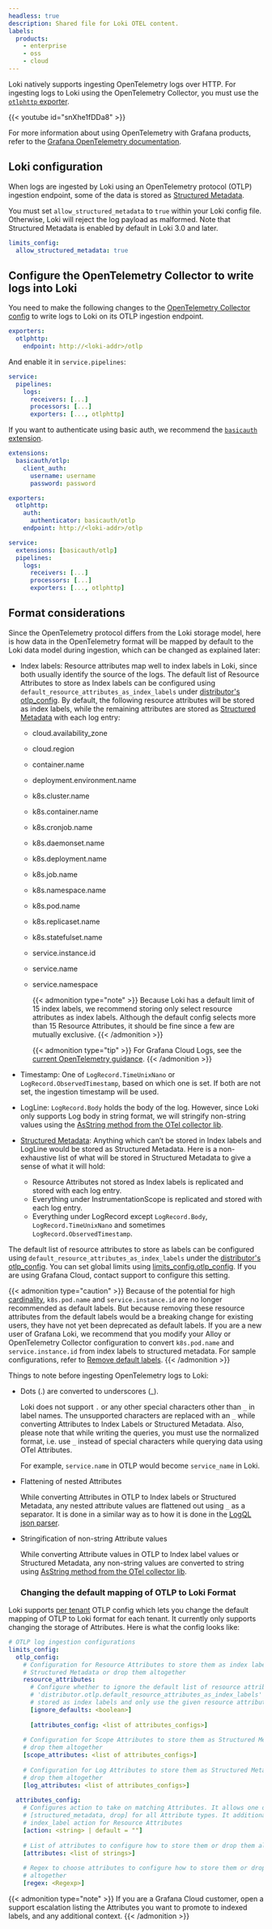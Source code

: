 ```yaml
---
headless: true
description: Shared file for Loki OTEL content.
labels:
  products:
    - enterprise
    - oss
    - cloud
---
```


[//]: # 'This file documents configuring the OTEL collector to import logs to Loki'
[//]: #
[//]: # 'This shared file is included in these locations:'
[//]: # '/website/docs/grafana-cloud/send-data/logs/collect-logs-with-otel.md'
[//]: # '/loki/docs/loki/latest/send-data/otel/_index.md'
[//]: #
[//]: # 'If you make changes to this file, verify that the meaning and content are not changed in any place where the file is included.'
[//]: # 'Any links should be fully qualified and not relative: /docs/grafana/ instead of ../grafana/.'

Loki natively supports ingesting OpenTelemetry logs over HTTP.
For ingesting logs to Loki using the OpenTelemetry Collector, you must use the [`otlphttp` exporter](https://github.com/open-telemetry/opentelemetry-collector/tree/main/exporter/otlphttpexporter).

{{< youtube id="snXhe1fDDa8" >}}

For more information about using OpenTelemetry with Grafana products, refer to the [Grafana OpenTelemetry documentation](https://grafana.com/docs/opentelemetry/).

## Loki configuration

When logs are ingested by Loki using an OpenTelemetry protocol (OTLP) ingestion endpoint, some of the data is stored as [Structured Metadata](../../get-started/labels/structured-metadata/).

You must set `allow_structured_metadata` to `true` within your Loki config file. Otherwise, Loki will reject the log payload as malformed.  Note that Structured Metadata is enabled by default in Loki 3.0 and later.

```yaml
limits_config:
  allow_structured_metadata: true
```

## Configure the OpenTelemetry Collector to write logs into Loki

You need to make the following changes to the [OpenTelemetry Collector config](https://opentelemetry.io/docs/collector/configuration/) to write logs to Loki on its OTLP ingestion endpoint.

```yaml
exporters:
  otlphttp:
    endpoint: http://<loki-addr>/otlp
```

And enable it in `service.pipelines`:

```yaml
service:
  pipelines:
    logs:
      receivers: [...]
      processors: [...]
      exporters: [..., otlphttp]
```

If you want to authenticate using basic auth, we recommend the [`basicauth` extension](https://github.com/open-telemetry/opentelemetry-collector-contrib/tree/main/extension/basicauthextension).

```yaml
extensions:
  basicauth/otlp:
    client_auth:
      username: username
      password: password

exporters:
  otlphttp:
    auth:
      authenticator: basicauth/otlp
    endpoint: http://<loki-addr>/otlp

service:
  extensions: [basicauth/otlp]
  pipelines:
    logs:
      receivers: [...]
      processors: [...]
      exporters: [..., otlphttp]
```

## Format considerations

Since the OpenTelemetry protocol differs from the Loki storage model, here is how data in the OpenTelemetry format will be mapped by default to the Loki data model during ingestion, which can be changed as explained later:

- Index labels: Resource attributes map well to index labels in Loki, since both usually identify the source of the logs. The default list of Resource Attributes to store as Index labels can be configured using `default_resource_attributes_as_index_labels` under [distributor's otlp_config](https://grafana.com/docs/loki/<LOKI_VERSION>/configure/#distributor). By default, the following resource attributes will be stored as index labels, while the remaining attributes are stored as [Structured Metadata](../../get-started/labels/structured-metadata/) with each log entry:
  - cloud.availability_zone
  - cloud.region
  - container.name
  - deployment.environment.name
  - k8s.cluster.name
  - k8s.container.name
  - k8s.cronjob.name
  - k8s.daemonset.name
  - k8s.deployment.name
  - k8s.job.name
  - k8s.namespace.name
  - k8s.pod.name
  - k8s.replicaset.name
  - k8s.statefulset.name
  - service.instance.id
  - service.name
  - service.namespace

    {{< admonition type="note" >}}
    Because Loki has a default limit of 15 index labels, we recommend storing only select resource attributes as index labels. Although the default config selects more than 15 Resource Attributes, it should be fine since a few are mutually exclusive.
    {{< /admonition >}}

    {{< admonition type="tip" >}}
    For Grafana Cloud Logs, see the [current OpenTelemetry guidance](https://grafana.com/docs/grafana-cloud/send-data/otlp/otlp-format-considerations/#logs).
    {{< /admonition >}}

- Timestamp: One of `LogRecord.TimeUnixNano` or `LogRecord.ObservedTimestamp`, based on which one is set. If both are not set, the ingestion timestamp will be used.

- LogLine: `LogRecord.Body` holds the body of the log. However, since Loki only supports Log body in string format, we will stringify non-string values using the [AsString method from the OTel collector lib](https://github.com/open-telemetry/opentelemetry-collector/blob/ab3d6c5b64701e690aaa340b0a63f443ff22c1f0/pdata/pcommon/value.go#L353).

- [Structured Metadata](../../get-started/labels/structured-metadata/): Anything which can’t be stored in Index labels and LogLine would be stored as Structured Metadata. Here is a non-exhaustive list of what will be stored in Structured Metadata to give a sense of what it will hold:
  - Resource Attributes not stored as Index labels is replicated and stored with each log entry.
  - Everything under InstrumentationScope is replicated and stored with each log entry.
  - Everything under LogRecord except `LogRecord.Body`, `LogRecord.TimeUnixNano` and sometimes `LogRecord.ObservedTimestamp`.

The default list of resource attributes to store as labels can be configured using `default_resource_attributes_as_index_labels` under the [distributor's otlp_config](https://grafana.com/docs/loki/<LOKI_VERSION>/configure/#distributor). You can set global limits using [limits_config.otlp_config](/docs/loki/<LOKI_VERSION>/configure/#limits_config). If you are using Grafana Cloud, contact support to configure this setting.

{{< admonition type="caution" >}}
Because of the potential for high [cardinality](https://grafana.com/docs/loki/<LOKI_VERSION>/get-started/labels/cardinality/), `k8s.pod.name` and `service.instance.id` are no longer recommended as default labels. But because removing these resource attributes from the default labels would be a breaking change for existing users, they have not yet been deprecated as default labels. If you are a new user of Grafana Loki, we recommend that you modify your Alloy or OpenTelemetry Collector configuration to convert `k8s.pod.name` and `service.instance.id` from index labels to structured metadata.
For sample configurations, refer to [Remove default labels](https://grafana.com/docs/loki/<LOKI_VERSION>/get-started/labels/remove-default-labels).
{{< /admonition >}}

Things to note before ingesting OpenTelemetry logs to Loki:

- Dots (.) are converted to underscores (_).

  Loki does not support `.` or any other special characters other than `_` in label names. The unsupported characters are replaced with an `_` while converting Attributes to Index Labels or Structured Metadata.
  Also, please note that while writing the queries, you must use the normalized format, i.e. use `_` instead of special characters while querying data using OTel Attributes.

  For example, `service.name` in OTLP would become `service_name` in Loki.

- Flattening of nested Attributes

  While converting Attributes in OTLP to Index labels or Structured Metadata, any nested attribute values are flattened out using `_` as a separator.
  It is done in a similar way as to how it is done in the [LogQL json parser](/docs/loki/<LOKI_VERSION>/query/log_queries/#json).

- Stringification of non-string Attribute values

  While converting Attribute values in OTLP to Index label values or Structured Metadata, any non-string values are converted to string using [AsString method from the OTel collector lib](https://github.com/open-telemetry/opentelemetry-collector/blob/ab3d6c5b64701e690aaa340b0a63f443ff22c1f0/pdata/pcommon/value.go#L353).

  ### Changing the default mapping of OTLP to Loki Format

Loki supports [per tenant](https://grafana.com/docs/loki/<LOKI_VERSION>/configure/#limits_config) OTLP config which lets you change the default mapping of OTLP to Loki format for each tenant.
It currently only supports changing the storage of Attributes. Here is what the config looks like:

```yaml
# OTLP log ingestion configurations
limits_config:
  otlp_config:
    # Configuration for Resource Attributes to store them as index labels or
    # Structured Metadata or drop them altogether
    resource_attributes:
      # Configure whether to ignore the default list of resource attributes set in
      # 'distributor.otlp.default_resource_attributes_as_index_labels' to be
      # stored as index labels and only use the given resource attributes config
      [ignore_defaults: <boolean>]
  
      [attributes_config: <list of attributes_configs>]
  
    # Configuration for Scope Attributes to store them as Structured Metadata or
    # drop them altogether
    [scope_attributes: <list of attributes_configs>]
  
    # Configuration for Log Attributes to store them as Structured Metadata or
    # drop them altogether
    [log_attributes: <list of attributes_configs>]
  
  attributes_config:
    # Configures action to take on matching Attributes. It allows one of
    # [structured_metadata, drop] for all Attribute types. It additionally allows
    # index_label action for Resource Attributes
    [action: <string> | default = ""]
  
    # List of attributes to configure how to store them or drop them altogether
    [attributes: <list of strings>]
  
    # Regex to choose attributes to configure how to store them or drop them
    # altogether
    [regex: <Regexp>]
```

{{< admonition type="note" >}}
If you are a Grafana Cloud customer, open a support escalation listing the Attributes you want to promote to indexed labels, and any additional context.
{{< /admonition >}}
  